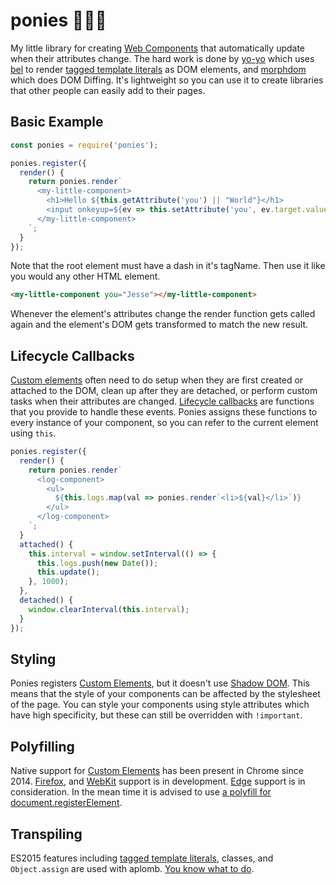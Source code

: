 # ponies 🐎🐎🐎

My little library for creating [Web Components](https://developer.mozilla.org/en-US/docs/Web/Web_Components) that automatically update when their attributes change. The hard work is done by [yo-yo](https://www.npmjs.com/package/yo-yo) which uses [bel](https://www.npmjs.com/package/bel) to render [tagged template literals](https://developer.mozilla.org/en-US/docs/Web/JavaScript/Reference/Template_literals#Tagged_template_literals) as DOM elements, and [morphdom](https://www.npmjs.com/package/morphdom) which does DOM Diffing. It's lightweight so you can use it to create libraries that other people can easily add to their pages. 

## Basic Example

```js
const ponies = require('ponies');

ponies.register({
  render() {
    return ponies.render`
      <my-little-component>
        <h1>Hello ${this.getAttribute('you') || "World"}</h1>
        <input onkeyup=${ev => this.setAttribute('you', ev.target.value)}/>
      </my-little-component>
    `;
  }
});
```

Note that the root element must have a dash in it's tagName. Then use it like you would any other HTML element.

```html
<my-little-component you="Jesse"></my-little-component>
```

Whenever the element's attributes change the render function gets called again and the element's DOM gets transformed to match the new result.

## Lifecycle Callbacks

[Custom elements](https://developer.mozilla.org/en-US/docs/Web/Web_Components/Custom_Elements) often need to do setup when they are first created or attached to the DOM, clean up after they are detached, or perform custom tasks when their attributes are changed. [Lifecycle callbacks](https://developer.mozilla.org/en-US/docs/Web/Web_Components/Custom_Elements#Lifecycle_callbacks) are functions that you provide to handle these events. Ponies assigns these functions to every instance of your component, so you can refer to the current element using `this`.

```js
ponies.register({
  render() {
    return ponies.render`
      <log-component>
        <ul>
          ${this.logs.map(val => ponies.render`<li>${val}</li>`)}
        </ul>
      </log-component>
    `;
  }
  attached() {
    this.interval = window.setInterval(() => {
      this.logs.push(new Date());
      this.update();
    }, 1000);
  },
  detached() {
    window.clearInterval(this.interval);
  }
});
```

## Styling

Ponies registers [Custom Elements](https://developer.mozilla.org/en-US/docs/Web/Web_Components/Custom_Elements), but it doesn't use [Shadow DOM](https://developer.mozilla.org/en-US/docs/Web/Web_Components/Shadow_DOM). This means that the style of your components can be affected by the stylesheet of the page. You can style your components using style attributes which have high specificity, but these can still be overridden with `!important`.

## Polyfilling

Native support for [Custom Elements](https://developer.mozilla.org/en-US/docs/Web/Web_Components/Custom_Elements) has been present in Chrome since 2014. [Firefox](https://platform-status.mozilla.org/#custom-elements), and [WebKit](https://webkit.org/status/#feature-custom-elements) support is in development. [Edge](https://developer.microsoft.com/en-us/microsoft-edge/platform/status/customelements) support is in consideration. In the mean time it is advised to use [a polyfill for document.registerElement](https://www.npmjs.com/package/document-register-element). 

## Transpiling

ES2015 features including [tagged template literals](https://developer.mozilla.org/en-US/docs/Web/JavaScript/Reference/Template_literals#Tagged_template_literals), classes, and `Object.assign` are used with aplomb. [You know what to do](https://babeljs.io/).